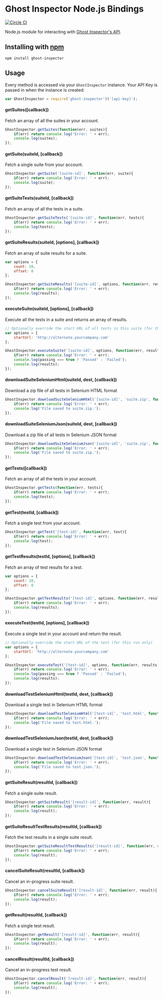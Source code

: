 # Ghost Inspector Node.js Bindings

[![Circle CI](https://circleci.com/gh/ghost-inspector/node-ghost-inspector.svg?style=svg)](https://circleci.com/gh/ghost-inspector/node-ghost-inspector)

Node.js module for interacting with [Ghost Inspector's API](https://ghostinspector.com/api/).

## Installing with [npm](http://npmjs.org/)

`npm install ghost-inspector`

## Usage

Every method is accessed via your `GhostInspector` instance. Your API Key is passed in when the instance is created:

```js
var GhostInspector = require('ghost-inspector')('[api-key]');
```

#### getSuites([callback])
Fetch an array of all the suites in your account.

```js
GhostInspector.getSuites(function(err, suites){
    if(err) return console.log('Error: ' + err);
    console.log(suites);
});
```

#### getSuite(suiteId, [callback])
Fetch a single suite from your account.

```js
GhostInspector.getSuite('[suite-id]', function(err, suite){
    if(err) return console.log('Error: ' + err);
    console.log(suite);
});
```

#### getSuiteTests(suiteId, [callback])
Fetch an array of all the tests in a suite.

```js
GhostInspector.getSuiteTests('[suite-id]', function(err, tests){
    if(err) return console.log('Error: ' + err);
    console.log(tests);
});
```

#### getSuiteResults(suiteId, [options], [callback])
Fetch an array of suite results for a suite.

```js
var options = {
    count: 10,
    offset: 0
};

GhostInspector.getSuiteResults('[suite-id]', options, function(err, results){
    if(err) return console.log('Error: ' + err);
    console.log(results);
});
```

#### executeSuite(suiteId, [options], [callback])
Execute all the tests in a suite and returns an array of results.

```js
// Optionally override the start URL of all tests in this suite (for this run only) 
var options = {
    startUrl: 'http://alternate.yourcompany.com'
};

GhostInspector.executeSuite('[suite-id]', options, function(err, results, passing){
    if(err) return console.log('Error: ' + err);
    console.log(passing === true ? 'Passed' : 'Failed');
    console.log(results);
});
```

#### downloadSuiteSeleniumHtml(suiteId, dest, [callback])
Download a zip file of all tests in Selenium HTML format

```js
GhostInspector.downloadSuiteSeleniumHtml('[suite-id]', 'suite.zip', function(err){
    if(err) return console.log('Error: ' + err);
    console.log('File saved to suite.zip.');
});
```

#### downloadSuiteSeleniumJson(suiteId, dest, [callback])
Download a zip file of all tests in Selenium JSON format

```js
GhostInspector.downloadSuiteSeleniumJson('[suite-id]', 'suite.zip', function(err){
    if(err) return console.log('Error: ' + err);
    console.log('File saved to suite.zip.');
});
```

#### getTests([callback])
Fetch an array of all the tests in your account.

```js
GhostInspector.getTests(function(err, tests){
    if(err) return console.log('Error: ' + err);
    console.log(tests);
});
```

#### getTest(testId, [callback])
Fetch a single test from your account.

```js
GhostInspector.getTest('[test-id]', function(err, test){
    if(err) return console.log('Error: ' + err);
    console.log(test);
});
```

#### getTestResults(testId, [options], [callback])
Fetch an array of test results for a test.

```js
var options = {
    count: 10,
    offset: 0
};

GhostInspector.getTestResults('[test-id]', options, function(err, results){
    if(err) return console.log('Error: ' + err);
    console.log(results);
});
```

#### executeTest(testId, [options], [callback])
Execute a single test in your account and return the result.

```js
// Optionally override the start URL of the test (for this run only) 
var options = {
    startUrl: 'http://alternate.yourcompany.com'
};

GhostInspector.executeTest('[test-id]', options, function(err, results, passing){
    if(err) return console.log('Error: ' + err);
    console.log(passing === true ? 'Passed' : 'Failed');
    console.log(results);
});
```

#### downloadTestSeleniumHtml(testId, dest, [callback])
Download a single test in Selenium HTML format

```js
GhostInspector.downloadTestSeleniumHtml('[test-id]', 'test.html', function(err){
    if(err) return console.log('Error: ' + err);
    console.log('File saved to test.html.');
});
```

#### downloadTestSeleniumJson(testId, dest, [callback])
Download a single test in Selenium JSON format

```js
GhostInspector.downloadTestSeleniumJson('[test-id]', 'test.json', function(err){
    if(err) return console.log('Error: ' + err);
    console.log('File saved to test.json.');
});
```

#### getSuiteResult(resultId, [callback])
Fetch a single suite result.

```js
GhostInspector.getSuiteResult('[result-id]', function(err, result){
    if(err) return console.log('Error: ' + err);
    console.log(result);
});
```

#### getSuiteResultTestResults(resultId, [callback])
Fetch the test results in a single suite result.

```js
GhostInspector.getSuiteResultTestResults('[result-id]', function(err, result){
    if(err) return console.log('Error: ' + err);
    console.log(result);
});
```

#### cancelSuiteResult(resultId, [callback])
Cancel an in-progress suite result.

```js
GhostInspector.cancelSuiteResult('[result-id]', function(err, result){
    if(err) return console.log('Error: ' + err);
    console.log(result);
});
```

#### getResult(resultId, [callback])
Fetch a single test result.

```js
GhostInspector.getResult('[result-id]', function(err, result){
    if(err) return console.log('Error: ' + err);
    console.log(result);
});
```

#### cancelResult(resultId, [callback])
Cancel an in-progress test result.

```js
GhostInspector.cancelResult('[result-id]', function(err, result){
    if(err) return console.log('Error: ' + err);
    console.log(result);
});
```

